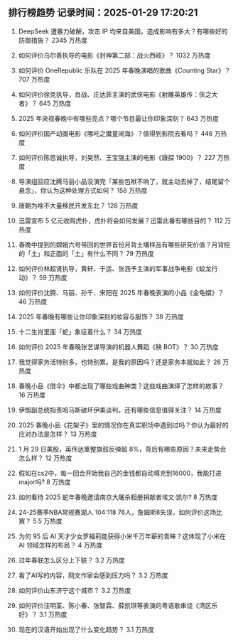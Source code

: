 
## 排行榜趋势 记录时间：2025-01-29 17:20:21
  
  1. DeepSeek 遭暴力破解，攻击 IP 均来自美国，造成影响有多大？有哪些好的防御措施？ 2345 万热度
    
  2. 如何评价乌尔善执导的电影《封神第二部：战火西岐》？ 1032 万热度
    
  3. 如何评价 OneRepublic 乐队在 2025 年春晚演唱的歌曲《Counting Star》？ 707 万热度
    
  4. 如何评价徐克执导，肖战、庄达菲主演的武侠电影《射雕英雄传：侠之大者》？ 645 万热度
    
  5. 2025 年央视春晚中有哪些亮点？哪个节目最让你印象深刻？ 643 万热度
    
  6. 如何评价国产动画电影《哪吒之魔童闹海》？值得到影院去看吗？ 446 万热度
    
  7. 如何评价陈思诚执导，刘昊然、王宝强主演的电影《唐探 1900》？ 227 万热度
    
  8. 导演组回应沈腾马丽小品没演完「某些包袱不响了，就主动去掉了，结尾留个悬念」，你认为这种处理方式如何？ 158 万热度
    
  9. 唐朝为啥不大量移民开发东北？ 128 万热度
    
  10. 迅雷宣布 5 亿元收购虎扑，虎扑将会如何发展？迅雷此番有哪些目的？ 112 万热度
    
  11. 春晚中提到的嫦娥六号带回的世界首份月背土壤样品有哪些研究价值？月背挖的「土」和正面的「土」有什么不同？ 79 万热度
    
  12. 如何评价林超贤执导，黄轩、于适、张涵予主演的军事战争电影《蛟龙行动》？ 59 万热度
    
  13. 如何评价沈腾、马丽、孙千、宋阳在 2025 年春晚表演的小品《金龟婿》？ 46 万热度
    
  14. 2025 年春晚有哪些让你印象深刻的妆容与服饰？ 38 万热度
    
  15. 十二生肖里面「蛇」象征着什么？ 34 万热度
    
  16. 如何评价 2025 年春晚张艺谋导演的机器人舞蹈《秧 BOT》？ 30 万热度
    
  17. 我觉得家务活特别多，也特别累。是我的原因吗？还是家务本就如此？ 26 万热度
    
  18. 春晚小品《借伞》中都出现了哪些戏曲种类？这些戏曲演绎了怎样的故事？ 16 万热度
    
  19. 伊朗副总统指责哈马斯破坏伊美谈判，还有哪些信息值得关注？ 14 万热度
    
  20. 2025 春晚小品《花架子》里的情况你在真实职场中遇到过吗？你认为最好的应对办法是怎样？ 13 万热度
    
  21. 1 月 29 日美股，英伟达重整旗鼓反弹超 8%，背后有哪些原因？未来走势会怎么样？ 12 万热度
    
  22. 假如在cs2中，每一回合开始我自己的金钱都自动填充到16000，我能打进major吗? 8 万热度
    
  23. 如何看待 2025 蛇年春晚邀请南京大屠杀相册捐献者埃文·凯尔? 8 万热度
    
  24. 24-25赛季NBA常规赛湖人 104:118 76人，詹姆斯8失误，如何评价这场比赛？ 5.5 万热度
    
  25. 为何 95 后 AI 天才少女罗福莉能获得小米千万年薪的青睐？这体现了小米在 AI 领域怎样的布局？ 4 万热度
    
  26. 过年春联怎么区分上下联？ 3.2 万热度
    
  27. 看了AI写的内容，网文作家会感到压力吗？ 3.2 万热度
    
  28. 如何评价山东济宁这个城市？ 3.2 万热度
    
  29. 如何评价汪明荃、陈小春、张智霖、薛凯琪等表演的粤语歌串烧《湾区乐好》？ 3.1 万热度
    
  30. 现在的汉语开始出现了什么变化趋势？ 3.1 万热度
    